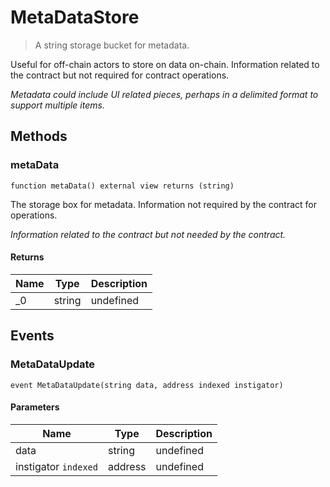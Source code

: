 # MetaDataStore



> A string storage bucket for metadata.

Useful for off-chain actors to store on data on-chain.          Information related to the contract but not required for contract operations.

*Metadata could include UI related pieces, perhaps in a delimited format to support multiple items.*

## Methods

### metaData

```solidity
function metaData() external view returns (string)
```

The storage box for metadata. Information not required by the contract for operations.

*Information related to the contract but not needed by the contract.*


#### Returns

| Name | Type | Description |
|---|---|---|
| _0 | string | undefined |



## Events

### MetaDataUpdate

```solidity
event MetaDataUpdate(string data, address indexed instigator)
```





#### Parameters

| Name | Type | Description |
|---|---|---|
| data  | string | undefined |
| instigator `indexed` | address | undefined |



